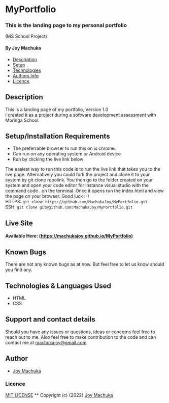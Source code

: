 # MyPortfolio

### This is the landing page to my personal portfolio
(MS School Project)

#### By **Joy Machuka**

+ [Description](#Description)
+ [Setup](#Setup/Installation-Requirements)
+ [Technologies](#Technologies-&-Languages-Used)
+ [Authors Info](#Author)
+ [Licence](#Licence)

## Description

This is a landing page of my portfolio, Version 1.0<br>
I created it as a project during a software development assessment with Moringa School.


## Setup/Installation Requirements
* The preferrable browser to run this on is chrome.
* Can run on any operating system or Android device 
* Run by clicking the live link below<br>

The easiest way to run this code is to run the live link that takes you to the live page. Alternatively you could fork the project and clone it to your system by git clone repolink. You then go to the folder created on your system and open your code editor for instance visual studio with the command  code . on the terminal. Once it opens run the index.html and view the page on your browser. Good luck :-)<br>
HTTPS: `git clone https://github.com/MachukaJoy/MyPortfolio.git`<br>
SSH: `git clone git@github.com:MachukaJoy/MyPortfolio.git`
## Live Site

#### Available Here: (https://machukajoy.github.io/MyPortfolio)


## Known Bugs
There are not any known bugs as at now. But feel free to let us know should you find any.

## Technologies & Languages Used
* HTML
* CSS

## Support and contact details
Should you have any issues or questions, ideas or concerns feel free to reach out to me. Also feel free to make contribution to the code and can contact me at machukajoy@gmail.com
## Author

- [Joy Machuka](https://github.com/MachukaJoy)
### Licence
[MIT LICENSE](https://github.com/MachukaJoy/MyPortfolio/blob/main/LICENSE)
**
Copyright (c) {2022} [Joy Machuka ](https://github.com/MachukaJoy)